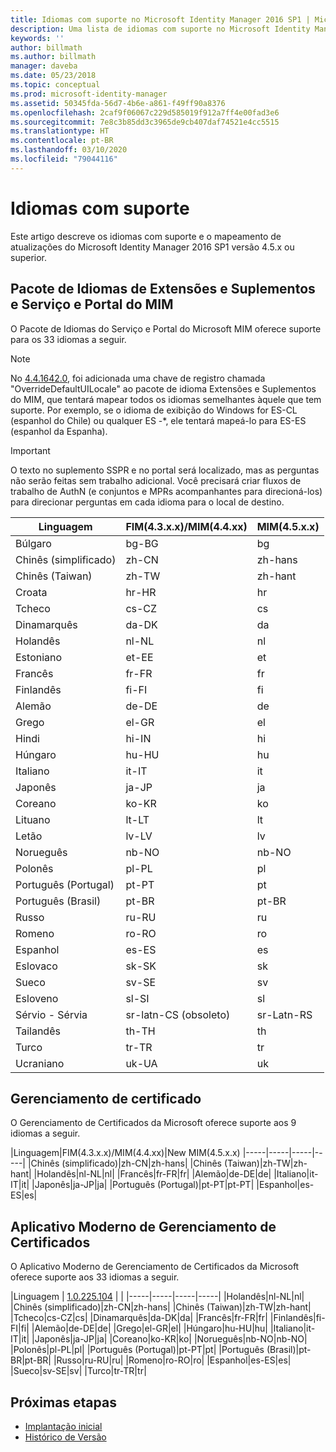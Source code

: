 ```yaml
---
title: Idiomas com suporte no Microsoft Identity Manager 2016 SP1 | Microsoft Docs
description: Uma lista de idiomas com suporte no Microsoft Identity Manager 2016 SP1.
keywords: ''
author: billmath
ms.author: billmath
manager: daveba
ms.date: 05/23/2018
ms.topic: conceptual
ms.prod: microsoft-identity-manager
ms.assetid: 50345fda-56d7-4b6e-a861-f49ff90a8376
ms.openlocfilehash: 2caf9f06067c229d585019f912a7ff4e00fad3e6
ms.sourcegitcommit: 7e8c3b85dd3c3965de9cb407daf74521e4cc5515
ms.translationtype: HT
ms.contentlocale: pt-BR
ms.lasthandoff: 03/10/2020
ms.locfileid: "79044116"
---
```

# <a name="supported-languages"></a>Idiomas com suporte

Este artigo descreve os idiomas com suporte e o mapeamento de atualizações do Microsoft Identity Manager 2016 SP1 versão 4.5.x ou superior.

## <a name="mim-service-and-portal-and-add-ins-and-extensions-language-pack"></a>Pacote de Idiomas de Extensões e Suplementos e Serviço e Portal do MIM 

O Pacote de Idiomas do Serviço e Portal do Microsoft MIM oferece suporte para os 33 idiomas a seguir.  

> [!NOTE]
> No [4.4.1642.0](https://support.microsoft.com/en-us/help/4021562/hotfix-rollup-package-build-4-4-1642-0-is-available-for-microsoft), foi adicionada uma chave de registro chamada "OverrideDefaultUILocale" ao pacote de idioma Extensões e Suplementos do MIM, que tentará mapear todos os idiomas semelhantes àquele que tem suporte. Por exemplo, se o idioma de exibição do Windows for ES-CL (espanhol do Chile) ou qualquer ES -\*, ele tentará mapeá-lo para ES-ES (espanhol da Espanha).

> [!IMPORTANT]
> O texto no suplemento SSPR e no portal será localizado, mas as perguntas não serão feitas sem trabalho adicional. Você precisará criar fluxos de trabalho de AuthN (e conjuntos e MPRs acompanhantes para direcioná-los) para direcionar perguntas em cada idioma para o local de destino.

|       Linguagem        | FIM(4.3.x.x)/MIM(4.4.xx) | MIM(4.5.x.x) |
|-----------------------|--------------------------|--------------|
|       Búlgaro       |          bg-BG           |      bg      |
| Chinês (simplificado)  |          zh-CN           |   zh-hans    |
|   Chinês (Taiwan)    |          zh-TW           |   zh-hant    |
|       Croata        |          hr-HR           |      hr      |
|         Tcheco         |          cs-CZ           |      cs      |
|        Dinamarquês         |          da-DK           |      da      |
|         Holandês         |          nl-NL           |      nl      |
|       Estoniano        |          et-EE           |      et      |
|        Francês         |          fr-FR           |      fr      |
|        Finlandês        |          fi-FI           |      fi      |
|        Alemão         |          de-DE           |      de      |
|         Grego         |          el-GR           |      el      |
|         Hindi         |          hi-IN           |      hi      |
|       Húngaro       |          hu-HU           |      hu      |
|        Italiano        |          it-IT           |      it      |
|       Japonês        |          ja-JP           |      ja      |
|        Coreano         |          ko-KR           |      ko      |
|      Lituano       |          lt-LT           |      lt      |
|        Letão        |          lv-LV           |      lv      |
|       Norueguês       |          nb-NO           |    nb-NO     |
|        Polonês         |          pl-PL           |      pl      |
| Português (Portugal) |          pt-PT           |      pt      |
|  Português (Brasil)  |          pt-BR           |    pt-BR     |
|        Russo        |          ru-RU           |      ru      |
|       Romeno        |          ro-RO           |      ro      |
|        Espanhol        |          es-ES           |      es      |
|        Eslovaco         |          sk-SK           |      sk      |
|        Sueco        |          sv-SE           |      sv      |
|       Esloveno       |          sl-SI           |      sl      |
|   Sérvio - Sérvia    |  sr-latn-CS (obsoleto)  |  sr-Latn-RS  |
|         Tailandês          |          th-TH           |      th      |
|        Turco        |          tr-TR           |      tr      |
|       Ucraniano       |          uk-UA           |      uk      |

## <a name="certificate-management"></a>Gerenciamento de certificado 
O Gerenciamento de Certificados da Microsoft oferece suporte aos 9 idiomas a seguir. 

|Linguagem|FIM(4.3.x.x)/MIM(4.4.xx)|New MIM(4.5.x.x)
|-----|-----|-----|-----|
|Chinês (simplificado)|zh-CN|zh-hans|
|Chinês (Taiwan)|zh-TW|zh-hant|
|Holandês|nl-NL|nl|
|Francês|fr-FR|fr|
|Alemão|de-DE|de|
|Italiano|it-IT|it|
|Japonês|ja-JP|ja|
|Português (Portugal)|pt-PT|pt-PT|
|Espanhol|es-ES|es|

## <a name="certificate-management-modern-application"></a>Aplicativo Moderno de Gerenciamento de Certificados  
O Aplicativo Moderno de Gerenciamento de Certificados da Microsoft oferece suporte aos 33 idiomas a seguir. 

|Linguagem | [1.0.225.104](https://www.microsoft.com/en-us/download/details.aspx?id=54954) | |
|-----|-----|-----|-----|
|Holandês|nl-NL|nl|
|Chinês (simplificado)|zh-CN|zh-hans|
|Chinês (Taiwan)|zh-TW|zh-hant|
|Tcheco|cs-CZ|cs|
|Dinamarquês|da-DK|da|
|Francês|fr-FR|fr|
|Finlandês|fi-FI|fi|
|Alemão|de-DE|de|
|Grego|el-GR|el|
|Húngaro|hu-HU|hu|
|Italiano|it-IT|it|
|Japonês|ja-JP|ja|
|Coreano|ko-KR|ko|
|Norueguês|nb-NO|nb-NO|
|Polonês|pl-PL|pl|
|Português (Portugal)|pt-PT|pt|
|Português (Brasil)|pt-BR|pt-BR|
|Russo|ru-RU|ru|
|Romeno|ro-RO|ro|
|Espanhol|es-ES|es|
|Sueco|sv-SE|sv|
|Turco|tr-TR|tr|

## <a name="next-steps"></a>Próximas etapas

- [Implantação inicial](microsoft-identity-manager-deploy.md)
- [Histórico de Versão](reference/version-history.md)
